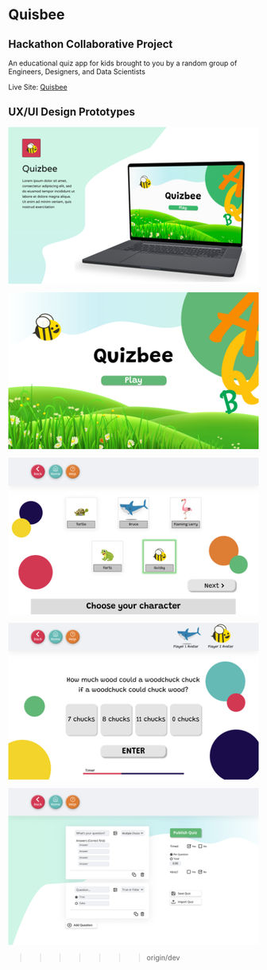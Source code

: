 # Quisbee  

## Hackathon Collaborative Project  

An educational quiz app for kids brought to you by a random group of Engineers, Designers, and Data Scientists 

Live Site: [Quisbee](http://www.quisbee.netlify.app)

## UX/UI Design Prototypes

![Welcome Screen](src/images/Quisbee_Welcome.png)

![Intro](src/images/Quisbee_Intro@3x.png)  

![Avatar Select](src/images/Quisbee_Avatar_Select@3x.png)

![Question](src/images/Quisbee_MC_Question.png)

![Educator](src/images/Quisbee_Educator_Input.png)
>>>>>>> origin/dev
